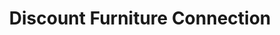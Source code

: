 ---
title: "Discount Furniture Connection"
url: /mebane/discount-furniture-connection/
shop: furniture
---